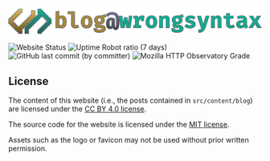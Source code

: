 ![blog@wrongsyntax.dev](public/assets/logo.png)

![Website Status](https://img.shields.io/website?up_message=online&url=https%3A%2F%2Fblog.wrongsyntax.dev&style=flat-square&label=status)
![Uptime Robot ratio (7 days)](https://img.shields.io/uptimerobot/ratio/7/m795191994-126cd80b6ae375a2059fe996?style=flat-square)
![GitHub last commit (by committer)](https://img.shields.io/github/last-commit/wrongsyntax/blog.wrongsyntax.dev?style=flat-square&label=updated)
![Mozilla HTTP Observatory Grade](https://img.shields.io/mozilla-observatory/grade/blog.wrongsyntax.dev?style=flat-square)

## License

The content of this website (i.e., the posts contained in `src/content/blog`) are licensed under the [CC BY 4.0 license](LICENSE).

The source code for the website is licensed under the [MIT license](LICENSE-CODE).

Assets such as the logo or favicon may not be used without prior written permission.

